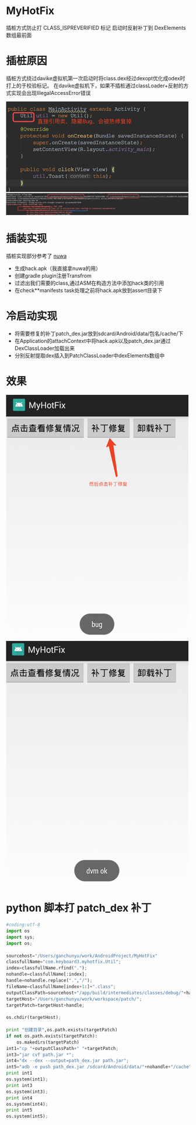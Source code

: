 # MyHotFix
插桩方式防止打  CLASS_ISPREVERIFIED 标记
启动时反射补丁到 DexElements 数组最前面

# 插桩原因
插桩方式绕过davike虚拟机第一次启动时将class.dex经过dexopt优化成odex时打上的于校验标记。
在davike虚拟机下，如果不插桩通过classLoader+反射的方式实现会出现IllegalAccessError错误

<img src="images/code.png" width="500">
<img src="images/IllegalAccessError.png" width="500">

# 插装实现
插桩实现部分参考了 [nuwa](https://github.com/jasonross/Nuwa)
- 生成hack.apk（我直接拿nuwa的用）
- 创建gradle plugin注册Transfrom
- 过滤出我们需要的class,通过ASM在<init>构造方法中添加hack类的引用
- 在check**manifests task处理之前将hack.apk放到assert目录下
# 冷启动实现
- 将需要修复的补丁patch_dex.jar放到sdcard/Android/data/包名/cache/下
- 在Application的attachContext中将hack.apk以及patch_dex.jar通过DexClassLoader加载出来
- 分别反射提取dex插入到PatchClassLoader中dexElements数组中

# 效果
<img src="images/bug.png" width="500">
<img src="images/ok.png" width="500">

# python 脚本打 patch_dex 补丁
```python
#coding:utf-8
import os
import sys;  
import os;

sourcehost="/Users/ganchunyu/work/AndroidProject/MyHotFix"
classfullName="com.keyboard3.myhotfix.Util";
index=classfullName.rfind(".");
nohandle=classfullName[:index];
handle=nohandle.replace(".","/");
fileName=classfullName[index+1:]+".class";
outputClassPath=sourcehost+"/app/build/intermediates/classes/debug/"+handle+"/"+fileName;
targetHost="/Users/ganchunyu/work/workspace/patch/";
targetPatch=targetHost+handle;

os.chdir(targetHost);

print "创建目录",os.path.exists(targetPatch)
if not os.path.exists(targetPatch):
	os.makedirs(targetPatch)
int1="cp "+outputClassPath+" "+targetPatch;
int3="jar cvf path.jar *";
int4="dx --dex --output=path_dex.jar path.jar";
int5="adb -e push path_dex.jar /sdcard/Android/data/"+nohandle+"/cache";
print int1
os.system(int1);
print int3
os.system(int3);
print int4
os.system(int4);
print int5
os.system(int5);
```